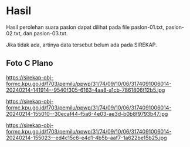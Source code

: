 # Hasil

Hasil perolehan suara paslon dapat dilihat pada file paslon-01.txt, paslon-02.txt, dan paslon-03.txt.

Jika tidak ada, artinya data tersebut belum ada pada SIREKAP.

## Foto C Plano

https://sirekap-obj-formc.kpu.go.id/f703/pemilu/ppwp/31/74/09/10/06/3174091006014-20240214-141914--9540f305-6163-4aa8-a1cb-7861806f12b5.jpg

https://sirekap-obj-formc.kpu.go.id/f703/pemilu/ppwp/31/74/09/10/06/3174091006014-20240214-155010--30ecaf44-f5a6-4e03-ae3d-b0b8f9793b47.jpg

https://sirekap-obj-formc.kpu.go.id/f703/pemilu/ppwp/31/74/09/10/06/3174091006014-20240214-155023--ed4c15c6-e4d1-4b5b-aaf7-1a622be15b25.jpg
